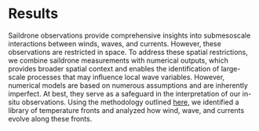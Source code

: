 # Results

Saildrone observations provide comprehensive insights into submesoscale interactions between winds, waves, and currents. However, these observations are restricted in space. To address these spatial restrictions, we combine saildrone measurements with numerical outputs, which provides broader spatial context and enables the identification of large-scale processes that may influence local wave variables. However, numerical models are based on numerous assumptions and are inherently imperfect. At best, they serve as a safeguard in the interpretation of our in-situ observations. Using the methodology outlined [here](content:methods:labels), we identified a library of temperature fronts and analyzed how wind, wave, and currents evolve along these fronts.

